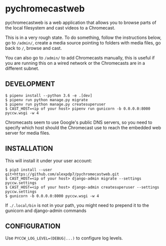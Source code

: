# pychromecastweb

pychromecastweb is a web application that allows you to browse parts of
the local filesystem and cast videos to a Chromecast.

This is in a very rough state. To do something, follow the instructions
below, go to `/admin/`, create a media source pointing to folders with
media files, go back to `/`, browse and cast.

You can also go to `/admin/` to add Chromecasts manually, this is useful
if you are running this on a wired network or the Chromecasts are in a
different subnet.

## DEVELOPMENT

```shell
$ pipenv install --python 3.6 -e .[dev]
$ pipenv run python manage.py migrate
$ pipenv run python manage.py createsuperuser
$ CAST_HOST=<ip of your host> pipenv run gunicorn -b 0.0.0.0:8000 pyccw.wsgi -w 4
```

Chromecasts seem to use Google's public DNS servers, so you need to
specify which host should the Chromecast use to reach the embedded web
server for media files.

## INSTALLATION

This will install it under your user account:

```shell
$ pip3 install --user git+https://github.com/alexpdp7/pychromecastweb.git
$ CAST_HOST=<ip of your host> django-admin migrate --settings pyccw.settings
$ CAST_HOST=<ip of your host> django-admin createsuperuser --settings pyccw.settings
$ gunicorn -b 0.0.0.0:8000 pyccw.wsgi -w 4
```

If `./.local/bin` is not in your path, you might need to prepend it to the
gunicorn and django-admin commands

## CONFIGURATION

Use `PYCCW_LOG_LEVEL=(DEBUG|...)` to configure log levels.
